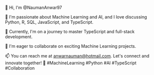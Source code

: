 👋 Hi, I'm @NaumanAnwar97

👀 I'm passionate about Machine Learning and AI, and I love discussing Python, R, SQL, JavaScript, and TypeScript.

🌱 Currently, I'm on a journey to master TypeScript and full-stack development.

💞️ I'm eager to collaborate on exciting Machine Learning projects.

📫 You can reach me at anwarnauman@hotmail.com. Let's connect and innovate together! 🚀 #MachineLearning #Python #AI #TypeScript #Collaboration

<!---
NaumanAnwar97/NaumanAnwar97 is a ✨ special ✨ repository because its `README.md` (this file) appears on your GitHub profile.
You can click the Preview link to take a look at your changes.
--->
